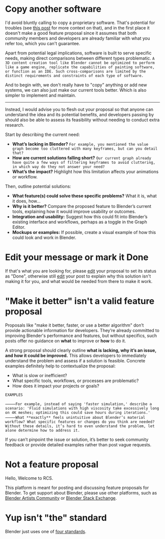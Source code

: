 # Copy another software

I'd avoid bluntly calling to copy a proprietary software. That's potential for troubles (see [this post](https://devtalk.blender.org/t/copyright-guidelines-for-devtalk/17331?u=l0lock) for more context on that), and in the first place it doesn't make a good feature proposal since it assumes that both community members and developers are already familiar with what you refer too, which you can't guarantee.

Apart from potential legal implications, software is built to serve specific needs, making direct comparisons between different types problematic. `A 3D content creation tool like Blender cannot be optimized to perform like a game engine, replicate the capabilities of painting software, or function as an IDE. Such cross-comparisons are limited by the distinct requirements and constraints of each type of software.`

And to begin with, we don't really have to "copy" anything or add new systems, we can also just make our current tools better. Which is also simpler to implement and maintain.

----

Instead, I would advise you to flesh out your proposal so that anyone can understand the idea and its potential benefits, and developers passing by should also be able to assess its feasibility without needing to conduct extra research.

Start by describing the current need:

- **What’s lacking in Blender?** `For example, you mentioned the value graph become too cluttered with many keyframes, but can you detail that?`
- **How are current solutions falling short?** `Our current graph already have quite a few ways of filtering keyframes to avoid cluttering, in which way do they not answer your need?`
- **What’s the impact?** Highlight how this limitation affects your animations or workflow.

Then, outline potential solutions:

- **What feature(s) could solve these specific problems?** What it is, what it does, how... 
- **Why is it better?** Compare the proposed feature to Blender’s current tools, explaining how it would improve usability or outcomes.
- **Integration and usability:** Suggest how this could fit into Blender’s existing interface and workflows, perhaps as a toggle in the Graph Editor.
- **Mockups or examples:** If possible, create a visual example of how this could look and work in Blender.

# Edit your message or mark it Done

If that's what you are looking for, please [edit](./edit) your proposal to set its status as "Done", otherwise still [edit](./edit) your post to explain why this solution isn't making it for you, and what would be needed from there to make it work.

# "Make it better" isn't a valid feature proposal

Proposals like "make it better, faster, or use a better algorithm" don’t provide actionable information for developers. They’re already committed to improving Blender's performance and features, but without specifics, such posts offer no guidance on **what** to improve or **how** to do it.

A strong proposal should clearly outline **what is lacking, why it’s an issue, and how it could be improved.** This allows developers to immediately understand the problem and assess if a solution is feasible. Concrete examples definitely help to contextualize the proposal:

- What is slow or inefficient?
- What specific tools, workflows, or processes are problematic?
- How does it impact your projects or goals?

```
EXAMPLES

⸻For example, instead of saying 'faster simulation,' describe a scenario: 'Fluid simulations with high viscosity take excessively long on 4K meshes; optimizing this could save hours during iterations.'
⸻What **exactly** feels unintuitive about Blender’s material workflow? What specific features or changes do you think are needed? Without these details, it’s hard to even understand the problem, let alone determine how to address it.
```

If you can’t pinpoint the issue or solution, it’s better to seek community feedback or provide detailed examples rather than post vague requests.

# Not a feature proposal

Hello, Welcome to RCS.

This platform is meant for posting and discussing feature proposals for Blender. To get support about Blender, please use other platforms, such as [Blender Artists Community](https://blenderartists.org/) or [Blender Stack Exchange](https://blender.stackexchange.com/).

# Yup isn't "the" standard

Blender just uses one of [four standards](https://blender.community/c/rightclickselect/nRBY/?sorting=hot#comment-59616).
